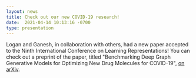 ```yaml
---
layout: news
title: Check out our new COVID-19 research!
date:  2021-04-14 10:13:16 -0700
type: presentation
---
```


Logan and Ganesh, in collaboration with others, had a new paper accepted to the Ninth International Conference on Learning Representations! You can check out a preprint of the paper, titled "Benchmarking Deep Graph Generative Models for Optimizing New Drug Molecules for COVID-19", [on arXiv](https://arxiv.org/abs/2102.04977).
